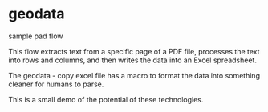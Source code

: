 # geodata
sample pad flow

This flow extracts text from a specific page of a PDF file, processes the text into rows and columns, and then writes the data into an Excel spreadsheet.

The geodata - copy excel file has a macro to format the data into something cleaner for humans to parse.

This is a small demo of the potential of these technologies.
